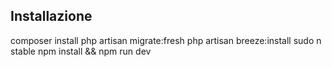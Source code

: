 ## Installazione


composer install
php artisan migrate:fresh
php artisan breeze:install
sudo n stable
npm install && npm run dev


